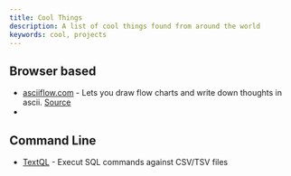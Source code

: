 ```yaml
---
title: Cool Things
description: A list of cool things found from around the world
keywords: cool, projects
---
```

## Browser based ##
* [asciiflow.com](http://asciiflow.com) - Lets you draw flow charts and write down thoughts in ascii. [Source](https://github.com/lewish/asciiflow2)
*

## Command Line ##
* [TextQL](https://github.com/dinedal/textql) - Execut SQL commands against CSV/TSV files
